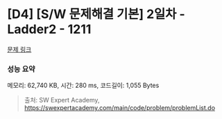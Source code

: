 # [D4] [S/W 문제해결 기본] 2일차 - Ladder2 - 1211 

[문제 링크](https://swexpertacademy.com/main/code/problem/problemDetail.do?contestProbId=AV14BgD6AEECFAYh) 

### 성능 요약

메모리: 62,740 KB, 시간: 280 ms, 코드길이: 1,055 Bytes



> 출처: SW Expert Academy, https://swexpertacademy.com/main/code/problem/problemList.do